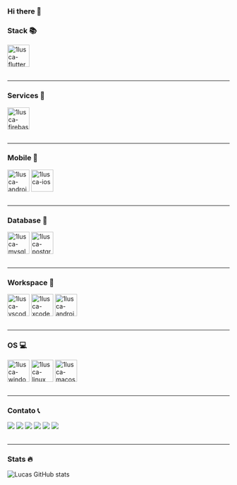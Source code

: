 ### Hi there 👋




### Stack 📚
<div style="display: inline_block">
  <img align="center" alt="1lusca-flutter" height="50" width="50" src="https://cdn.jsdelivr.net/gh/devicons/devicon/icons/flutter/flutter-original.svg">
   <br>
   <br>
</div>
  
  -------
  
  ### Services 📱
  <div style="display: inline_block">
    <img align="center" alt="1lusca-firebase" height="50" width="50" src="https://cdn.jsdelivr.net/gh/devicons/devicon/icons/firebase/firebase-plain.svg">
    <br>
    <br>
  </div>
  
   -------
  
  ### Mobile 📱
  <div style="display: inline_block">
    <img align="center" alt="1lusca-android" height="50" width="50" src="https://cdn.jsdelivr.net/gh/devicons/devicon/icons/android/android-plain.svg">
    <img align="center" alt="1lusca-ios" height="50" width="50" src="https://cdn.jsdelivr.net/gh/devicons/devicon/icons/apple/apple-original.svg">
    <br>
    <br>
  </div>
  
   -------
  
  ### Database 📁
  <div style="display: inline_block">
    <img align="center" alt="1lusca-mysql" height="50" width="50" src="https://cdn.jsdelivr.net/gh/devicons/devicon/icons/mysql/mysql-original.svg">
    <img align="center" alt="1lusca-postgres" height="50" width="50" src="https://cdn.jsdelivr.net/gh/devicons/devicon/icons/postgresql/postgresql-original.svg">
    <br>
    <br>
  </div>
  
   -------
  
  ### Workspace 🔨
  <div style="display: inline_block">
    <img align="center" alt="1lusca-vscode" height="50" width="50" src="https://cdn.jsdelivr.net/gh/devicons/devicon/icons/vscode/vscode-original.svg">
    <img align="center" alt="1lusca-xcode" height="50" width="50" src="https://cdn.jsdelivr.net/gh/devicons/devicon/icons/xcode/xcode-original.svg">
    <img align="center" alt="1lusca-androidstudio" height="50" width="50" src="https://cdn.jsdelivr.net/gh/devicons/devicon/icons/androidstudio/androidstudio-original.svg">
    <br>
    <br>
  </div>
  
   -------
  
   ### OS 💻
  <div style="display: inline_block">
    <img align="center" alt="1lusca-windows" height="50" width="50" src="https://cdn.jsdelivr.net/gh/devicons/devicon/icons/windows8/windows8-original.svg">
    <img align="center" alt="1lusca-linux" height="50" width="50" src="https://cdn.jsdelivr.net/gh/devicons/devicon/icons/linux/linux-original.svg">
    <img align="center" alt="1lusca-macos" height="50" width="50" src="https://cdn.jsdelivr.net/gh/devicons/devicon/icons/apple/apple-original.svg">
    <br>
    <br>
  </div>
  
   -------
  
 ### Contato 📞
<div> 
  <a href="https://github.com/1lusca" target="_blank"><img src="https://img.shields.io/badge/GitHub-100000?style=for-the-badge&logo=github&logoColor=white" target="_blank"></a> 
  <a href="https://www.linkedin.com/in/lucasschneider10/" target="_blank"><img src="https://img.shields.io/badge/-LinkedIn-%230077B5?style=for-the-badge&logo=linkedin&logoColor=white" target="_blank"></a> 
 <a href="https://discord.com/channels/651596653974913035" target="_blank"><img src="https://img.shields.io/badge/Discord-7289DA?style=for-the-badge&logo=discord&logoColor=white" target="_blank"></a> 
  <a href = "mailto:schneider.lusca@gmail.com"><img src="https://img.shields.io/badge/Gmail-D14836?style=for-the-badge&logo=gmail&logoColor=white" target="_blank"></a>
  <a href = "mailto:schneider.lucas@outlook.com"><img src="https://img.shields.io/badge/Microsoft_Outlook-0078D4?style=for-the-badge&logo=microsoft-outlook&logoColor=white" target="_blank"></a>
  <a href = "https://wa.me/5551983016557"><img src="https://img.shields.io/badge/WhatsApp-25D366?style=for-the-badge&logo=whatsapp&logoColor=white" target="_blank"></a>
   <br>
  <br>
</div>

 -------

### Stats 🔥
![Lucas GitHub stats](https://github-readme-stats.vercel.app/api?username=1lusca&show_icons=true&theme=yeblu)
